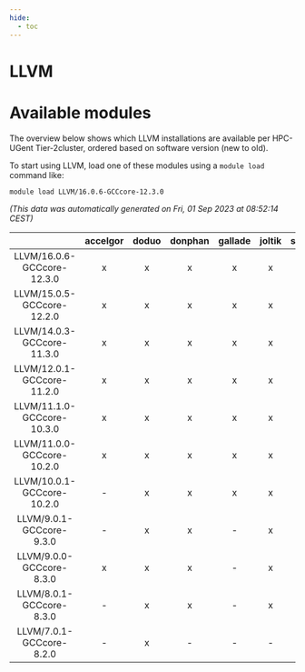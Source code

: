 ```yaml
---
hide:
  - toc
---
```


LLVM
====

# Available modules


The overview below shows which LLVM installations are available per HPC-UGent Tier-2cluster, ordered based on software version (new to old).

To start using LLVM, load one of these modules using a `module load` command like:

```shell
module load LLVM/16.0.6-GCCcore-12.3.0
```

*(This data was automatically generated on Fri, 01 Sep 2023 at 08:52:14 CEST)*  

| |accelgor|doduo|donphan|gallade|joltik|skitty|swalot|victini|
| :---: | :---: | :---: | :---: | :---: | :---: | :---: | :---: | :---: |
|LLVM/16.0.6-GCCcore-12.3.0|x|x|x|x|x|x|x|x|
|LLVM/15.0.5-GCCcore-12.2.0|x|x|x|x|x|x|x|x|
|LLVM/14.0.3-GCCcore-11.3.0|x|x|x|x|x|x|x|x|
|LLVM/12.0.1-GCCcore-11.2.0|x|x|x|x|x|x|x|x|
|LLVM/11.1.0-GCCcore-10.3.0|x|x|x|x|x|x|x|x|
|LLVM/11.0.0-GCCcore-10.2.0|x|x|x|x|x|x|x|x|
|LLVM/10.0.1-GCCcore-10.2.0|-|x|x|x|x|x|x|x|
|LLVM/9.0.1-GCCcore-9.3.0|-|x|x|-|x|x|x|x|
|LLVM/9.0.0-GCCcore-8.3.0|x|x|x|-|x|x|x|x|
|LLVM/8.0.1-GCCcore-8.3.0|-|x|x|-|x|x|-|x|
|LLVM/7.0.1-GCCcore-8.2.0|-|x|-|-|-|-|x|-|
